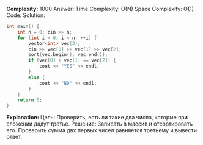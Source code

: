 **Complexity:** 1000
Answer:
	Time Complexity: O(N)
	Space Complexity: O(1)
Code:
Solution:
```cpp
int main() {  
    int n = 0; cin >> n;  
    for (int i = 0; i < n; ++i) {  
        vector<int> vec(3);  
        cin >> vec[0] >> vec[1] >> vec[2];  
        sort(vec.begin(), vec.end());  
        if (vec[0] + vec[1] == vec[2]) {  
            cout << "YES" << endl;  
        }  
        else {  
            cout << "NO" << endl;  
        }  
    }  
    return 0;  
}
```
**Explanation:**
	Цель: Проверить, есть ли такие два числа, которые при сложении дадут третье.
	Решение: Записать в массив и отсортировать его. Проверить сумма двх первых чисел равняется третьему и вывести ответ.